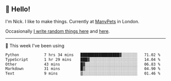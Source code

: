 ## 👋 Hello! 

I'm Nick. I like to make things. Currently at [ManyPets](https://manypets.com) in London.

Occasionally [I write random things here](https://nicksnell.com) and [here](https://twitter.com/nicksnell).

-------

🚀 This week I've been using

<!--START_SECTION:waka-->

```txt
Python           7 hrs 34 mins   █████████████████▓░░░░░░░   71.02 %
TypeScript       1 hr 29 mins    ███▓░░░░░░░░░░░░░░░░░░░░░   14.04 %
Other            43 mins         █▓░░░░░░░░░░░░░░░░░░░░░░░   06.83 %
Markdown         31 mins         █▒░░░░░░░░░░░░░░░░░░░░░░░   04.90 %
Text             9 mins          ▒░░░░░░░░░░░░░░░░░░░░░░░░   01.46 %
```

<!--END_SECTION:waka-->
